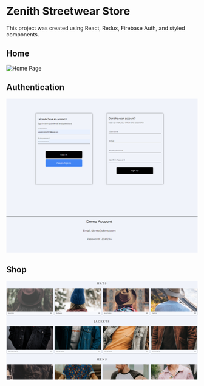 # Zenith Streetwear Store

This project was created using React, Redux, Firebase Auth, and styled components.

## Home

![Home Page](./src/assets/readme/home.PNG)

## Authentication

![Sign In](./src/assets/readme/auth.PNG)

## Shop 

![Shop](./src/assets/readme/shop.PNG)




